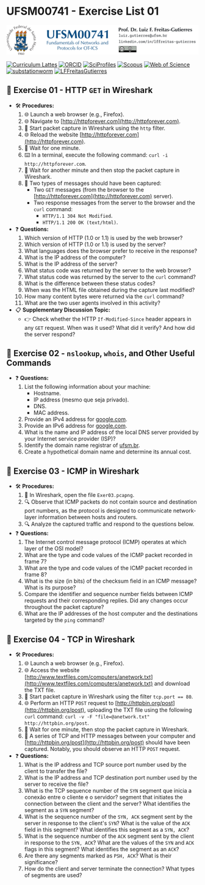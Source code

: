 # UFSM00741 - Exercise List 01

![](UFSM-CT-DESP-UFSM00741.png "UFSM-CT-DESP-UFSM00741")

[![Curriculum Lattes](https://img.shields.io/badge/Lattes-white)](http://lattes.cnpq.br/8846358506427099)
[![ORCID](https://img.shields.io/badge/ORCID-grey)](https://orcid.org/0000-0002-6254-7306)
[![SciProfiles](https://img.shields.io/badge/SciProfiles-black)](https://sciprofiles.com/profile/lffreitas-gutierres)
[![Scopus](https://img.shields.io/badge/Scopus-white)](https://www.scopus.com/authid/detail.uri?authorId=57195542368)
[![Web of Science](https://img.shields.io/badge/ResearcherID-grey)](https://www.webofscience.com/wos/author/record/Q-8444-2016)
[![substationworm](https://img.shields.io/badge/substationworm-black)](https://github.com/substationworm)
[![LFFreitasGutierres](https://img.shields.io/badge/LFFreitasGutierres-white)](https://github.com/LFFreitas-Gutierres)

## 📝 Exercise 01 - HTTP `GET` in Wireshark

- 🛠 **Procedures:**
    1. 🌐 Launch a web browser (e.g., Firefox).
    2. 🌐 Navigate to [http://httpforever.com](http://httpforever.com).
    3. 🦈 Start packet capture in Wireshark using the `http` filter.
    4. 🌐 Reload the website [http://httpforever.com](http://httpforever.com).
    5. 🦈 Wait for one minute.
    6. ⌨️ In a terminal, execute the following command: `curl -i http://httpforever.com`.
    7. 🦈 Wait for another minute and then stop the packet capture in Wireshark.
    8. 💾 Two types of messages should have been captured:
        - Two `GET` messages (from the browser to the [http://httpforever.com](http://httpforever.com) server).
        - Two response messages from the server to the browser and the `curl` command:
            - `HTTP/1.1 304 Not Modified`.
            - `HTTP/1.1 200 OK (text/html)`.
- ❓ **Questions:**
    1. Which version of HTTP (1.0 or 1.1) is used by the web browser?
    2. Which version of HTTP (1.0 or 1.1) is used by the server?
    3. What languages does the browser prefer to receive in the response?
    4. What is the IP address of the computer?
    5. What is the IP address of the server?
    6. What status code was returned by the server to the web browser?
    7. What status code was returned by the server to the `curl` command?
    8. What is the difference between these status codes?
    9. When was the HTML file obtained during the capture last modified?
    10. How many content bytes were returned via the `curl` command?
    11. What are the two user agents involved in this activity?
- 📋 **Supplementary Discussion Topic:**
    - 👉 Check whether the HTTP `If-Modified-Since` header appears in any `GET` request. When was it used? What did it verify? And how did the server respond?

## 📝 Exercise 02 - `nslookup`, `whois`, and Other Useful Commands
- ❓ **Questions:**
    1. List the following information about your machine:
        - Hostname.
        - IP address (mesmo que seja privado).
        - DNS.
        - MAC address.
    2. Provide an IPv4 address for [google.com](google.com).
    3. Provide an IPv6 address for [google.com](google.com).
    4. What is the name and IP address of the local DNS server provided by your Internet service provider (ISP)?
    5. Identify the domain name registrar of [ufsm.br](ufsm.br).
    6. Create a hypothetical domain name and determine its annual cost.

## 📝 Exercise 03 - ICMP in Wireshark

- 🛠 **Procedures:**
    1. 🦈 In Wireshark, open the file `Exer03.pcapng`.
    2. 🔍 Observe that ICMP packets do not contain source and destination port numbers, as the protocol is designed to communicate network-layer information between hosts and routers.
    3. 🔍 Analyze the captured traffic and respond to the questions below.
- ❓ **Questions:**
    1. The Internet control message protocol (ICMP) operates at which layer of the OSI model?
    2. What are the type and code values of the ICMP packet recorded in frame 7?
    3. What are the type and code values of the ICMP packet recorded in frame 8?
    4. What is the size (in bits) of the checksum field in an ICMP message? What is its purpose?
    5. Compare the identifier and sequence number fields between ICMP requests and their corresponding replies. Did any changes occur throughout the packet capture?
    6. What are the IP addresses of the host computer and the destinations targeted by the `ping` command?

## 📝 Exercise 04 - TCP in Wireshark

- 🛠 **Procedures:**
    1. 🌐 Launch a web browser (e.g., Firefox).
    2. 🌐 Access the website [http://www.textfiles.com/computers/anetwork.txt](http://www.textfiles.com/computers/anetwork.txt) and download the TXT file.
    3. 🦈 Start packet capture in Wireshark using the filter `tcp.port == 80`.
    4. 🌐 Perform an HTTP `POST` request to [http://httpbin.org/post](http://httpbin.org/post), uploading the TXT file using the following `curl` command: `curl -v -F "file=@anetwork.txt" http://httpbin.org/post`.
    5. 🦈 Wait for one minute, then stop the packet capture in Wireshark.
    8. 💾 A series of TCP and HTTP messages between your computer and [http://httpbin.org/post](http://httpbin.org/post) should have been captured. Notably, you should observe an HTTP `POST` request.
- ❓ **Questions:**
    1. What is the IP address and TCP source port number used by the client to transfer the file?
    2. What is the IP address and TCP destination port number used by the server to receive the file?
    3. What is the TCP sequence number of the `SYN` segment que inicia a conexão entre o cliente e o servidor? segment that initiates the connection between the client and the server? What identifies the segment as a `SYN` segment?
    4. What is the sequence number of the `SYN, ACK` segment sent by the server in response to the client's `SYN`? What is the value of the `ACK` field in this segment? What identifies this segment as a `SYN, ACK`?
    5. What is the sequence number of the `ACK` segment sent by the client in response to the `SYN, ACK`? What are the values of the `SYN` and `ACK` flags in this segment? What identifies the segment as an `ACK`?
    6. Are there any segments marked as `PSH, ACK`? What is their significance?
    7. How do the client and server terminate the connection? What types of segments are used?